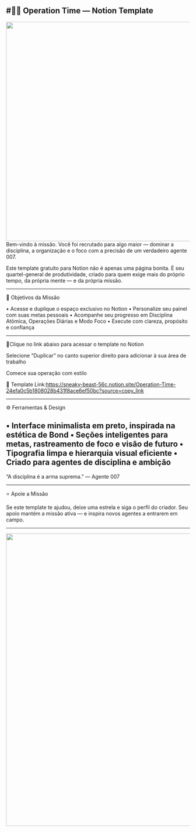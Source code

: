 #🕵‍♂ Operation Time — Notion Template
---
<img src="https://imgur.com/xOTqk4G.png" width="600">
Bem-vindo à missão.
Você foi recrutado para algo maior — dominar a disciplina, a organização e o foco com a precisão de um verdadeiro agente 007.

Este template gratuito para Notion não é apenas uma página bonita.
É seu quartel-general de produtividade, criado para quem exige mais do próprio tempo, da própria mente — e da própria missão.

---
🎯 Objetivos da Missão

• Acesse e duplique o espaço exclusivo no Notion
• Personalize seu painel com suas metas pessoais
• Acompanhe seu progresso em Disciplina Atômica, Operações Diárias e Modo Foco
• Execute com clareza, propósito e confiança

 ---

🧭Clique no link abaixo para acessar o template no Notion

Selecione “Duplicar” no canto superior direito para adicionar à sua área de trabalho

Comece sua operação com estilo

🔗 Template Link:https://sneaky-beast-56c.notion.site/Operation-Time-24efa0c5b1808028b431f8ace6ef50bc?source=copy_link

---

⚙ Ferramentas & Design

• Interface minimalista em preto, inspirada na estética de Bond
• Seções inteligentes para metas, rastreamento de foco e visão de futuro
• Tipografia limpa e hierarquia visual eficiente
• Criado para agentes de disciplina e ambição
---

“A disciplina é a arma suprema.” — Agente 007

___

⭐ Apoie a Missão

Se este template te ajudou, deixe uma estrela e siga o perfil do criador.
Seu apoio mantém a missão ativa — e inspira novos agentes a entrarem em campo.

---
<img src="https://i.imgur.com/1t1ueSs.gif" width="800">
                                         

